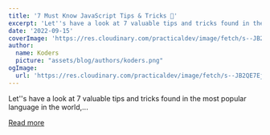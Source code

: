 ```yaml
---
title: '7 Must Know JavaScript Tips & Tricks 🎈'
excerpt: 'Let''s have a look at 7 valuable tips and tricks found in the most popular language in the world,...'
date: '2022-09-15'
coverImage: 'https://res.cloudinary.com/practicaldev/image/fetch/s--JB2QE7Ej--/c_imagga_scale,f_auto,fl_progressive,h_420,q_auto,w_1000/https://dev-to-uploads.s3.amazonaws.com/uploads/articles/vgad7ph4dihcbqw45kl3.jpg'
author:
  name: Koders
  picture: "assets/blog/authors/koders.png"
ogImage:
  url: 'https://res.cloudinary.com/practicaldev/image/fetch/s--JB2QE7Ej--/c_imagga_scale,f_auto,fl_progressive,h_420,q_auto,w_1000/https://dev-to-uploads.s3.amazonaws.com/uploads/articles/vgad7ph4dihcbqw45kl3.jpg'
---
```


Let''s have a look at 7 valuable tips and tricks found in the most popular language in the world,...

[Read more](https://dev.to/dcodeyt/7-must-know-javascript-tips-tricks-2m8f)

